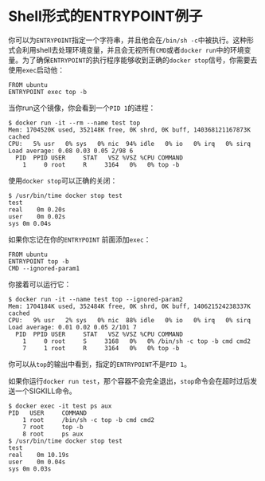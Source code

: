 # Shell形式的ENTRYPOINT例子

你可以为`ENTRYPOINT`指定一个字符串，并且他会在`/bin/sh -c`中被执行。这种形式会利用shell去处理环境变量，并且会无视所有`CMD`或者`docker run`中的环境变量。为了确保`ENTRYPOINT`的执行程序能够收到正确的`docker stop`信号，你需要去使用`exec`启动他：

```
FROM ubuntu
ENTRYPOINT exec top -b
```

当你run这个镜像，你会看到一个`PID 1`的进程：

```
$ docker run -it --rm --name test top
Mem: 1704520K used, 352148K free, 0K shrd, 0K buff, 140368121167873K cached
CPU:   5% usr   0% sys   0% nic  94% idle   0% io   0% irq   0% sirq
Load average: 0.08 0.03 0.05 2/98 6
  PID  PPID USER     STAT   VSZ %VSZ %CPU COMMAND
    1     0 root     R     3164   0%   0% top -b
```

使用`docker stop`可以正确的关闭：

```
$ /usr/bin/time docker stop test
test
real	0m 0.20s
user	0m 0.02s
sys	0m 0.04s
```

如果你忘记在你的`ENTRYPOINT` 前面添加`exec`：

```
FROM ubuntu
ENTRYPOINT top -b
CMD --ignored-param1
```

你接着可以运行它：

```
$ docker run -it --name test top --ignored-param2
Mem: 1704184K used, 352484K free, 0K shrd, 0K buff, 140621524238337K cached
CPU:   9% usr   2% sys   0% nic  88% idle   0% io   0% irq   0% sirq
Load average: 0.01 0.02 0.05 2/101 7
  PID  PPID USER     STAT   VSZ %VSZ %CPU COMMAND
    1     0 root     S     3168   0%   0% /bin/sh -c top -b cmd cmd2
    7     1 root     R     3164   0%   0% top -b
```

你可以从`top`的输出中看到，指定的`ENTRYPOINT`不是`PID 1`。

如果你运行`docker run test`，那个容器不会完全退出，`stop`命令会在超时过后发送一个SIGKILL命令。

```
$ docker exec -it test ps aux
PID   USER     COMMAND
    1 root     /bin/sh -c top -b cmd cmd2
    7 root     top -b
    8 root     ps aux
$ /usr/bin/time docker stop test
test
real	0m 10.19s
user	0m 0.04s
sys	0m 0.03s
```

